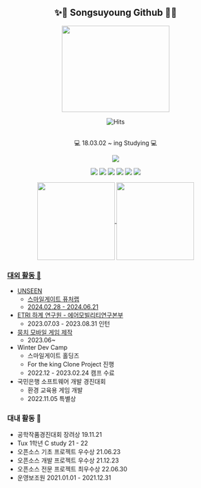## <div align="center"> ✨👋 Songsuyoung Github 👋✨</div> 
<div align=center>


<img src="https://user-images.githubusercontent.com/81684148/180581670-e4ae622c-c93d-4af3-bed7-6cea6bf7aedf.png"  width="250" height="200"/>


![Hits](https://hits.seeyoufarm.com/api/count/incr/badge.svg?url=https%3A%2F%2Fgithub.com%2Fsongsuyoung%2Fhit-counter&count_bg=%235834A5&title_bg=%23A83FB1&icon=rabbitmq.svg&icon_color=%23E7E7E7&title=hits&edge_flat=false)

<br>💻 18.03.02 ~ ing Studying 💻 </br>

<p>
<a href="https://velog.io/@songsuyoung"><img src="http://img.shields.io/badge/-Velog-20c997?style=for-the-badge&link=https://velog.io/@songsuyoung"/></a>
</p>

<img src="https://img.shields.io/badge/C++-3766AB?style=flat-square&logo=C%2B%2B&logoColor=white"/></a>
<img src="https://img.shields.io/badge/C-A8B9CC?style=flat-square&logo=C&logoColor=white"/></a>
<img src="https://img.shields.io/badge/C%23-239DFF?style=flat-square&logo=c-sharp&logoColor=white"/></a>
<img src="https://img.shields.io/badge/Mysql-ffd400?style=flat-square&logo=Mysql&logoColor=white"/></a>
<img src="https://img.shields.io/badge/Unity-499848?style=flat-square&logo=Unity&logoColor=white"/></a>
<img src="https://img.shields.io/badge/Java-dfd400?style=flat-square&logo=Java&logoColor=white"/></a>

<a href="https://github.com/songsuyoung"><img align="center" style="height:180px" src="https://github-readme-stats.vercel.app/api/top-langs/?username=songsuyoung&layout=compact&theme=nord&hide_border=true" />          <a href="https://github.com/songsuyoung"><img align="center" style="height:180px" src="http://mazassumnida.wtf/api/v2/generate_badge?boj=tndud3999"/></div>

### **대외 활동** 🏫
- UNSEEN
    - 스마일게이트 퓨처랩
    - 2024.02.28 - 2024.06.21
- [ETRI 하계 연구원 - 에어모빌리티연구본부](https://www.notion.so/_-658b3a6bacc34d2192199eeaa5045743?pvs=21)
    - 2023.07.03 - 2023.08.31 인턴
- [뭉치 모바일 게임 제작](https://github.com/MungchiTheBlackThing/MungchiTheBlackThing)
    - 2023.06~
- Winter Dev Camp
    - 스마일게이트 홀딩즈
    - For the king Clone Project 진행
    - 2022.12 - 2023.02.24 캠프 수료
- 국민은행 소프트웨어 개발 경진대회
    - 환경 교육용 게임 개발
    - 2022.11.05 특별상

 ### 대내 활동 📖

- 공학작품경진대회 장려상 19.11.21
- Tux 1학년 C study 21 - 22
- 오픈소스 기초 프로젝트 우수상 21.06.23
- 오픈소스 개발 프로젝트 우수상 21.12.23
- 오픈소스 전문 프로젝트 최우수상 22.06.30
- 운영보조원 2021.01.01 - 2021.12.31
<!--
**songsuyoung/songsuyoung** is a ✨ _special_ ✨ repository because its `README.md` (this file) appears on your GitHub profile.

Here are some ideas to get you started:

- 🔭 I’m currently working on ...
- 🌱 I’m currently learning ...
- 👯 I’m looking to collaborate on ...
- 🤔 I’m looking for help with ...
- 💬 Ask me about ...
- 📫 How to reach me: ...
- 😄 Pronouns: ...
- ⚡ Fun fact: ...
-->
